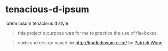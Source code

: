 # tenacious-d-ipsum
lorem ipsum tenacious d style
> this project's purpose was for me to practice the use of flexboxes.

> code and design based on http://khaledipsum.com/ by [Patrick Wong](https://twitter.com/patrickswong?lang=en)

